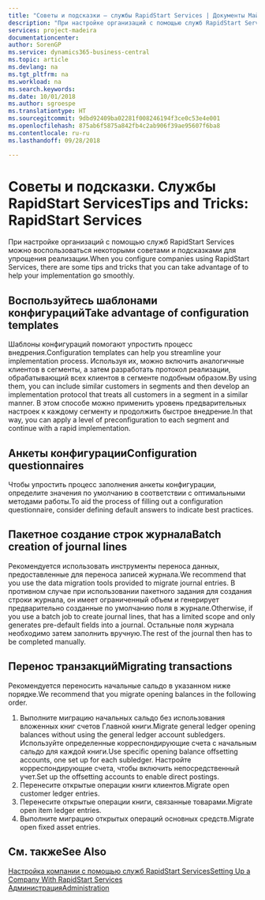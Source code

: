 ```yaml
---
title: "Советы и подсказки — службы RapidStart Services | Документы Майкрософт"
description: "При настройке организаций с помощью служб RapidStart Services можно воспользоваться некоторыми советами и подсказками для упрощения реализации."
services: project-madeira
documentationcenter: 
author: SorenGP
ms.service: dynamics365-business-central
ms.topic: article
ms.devlang: na
ms.tgt_pltfrm: na
ms.workload: na
ms.search.keywords: 
ms.date: 10/01/2018
ms.author: sgroespe
ms.translationtype: HT
ms.sourcegitcommit: 9dbd92409ba02281f008246194f3ce0c53e4e001
ms.openlocfilehash: 875ab6f5875a842fb4c2ab906f39ae95607f6ba8
ms.contentlocale: ru-ru
ms.lasthandoff: 09/28/2018

---
```

# <a name="tips-and-tricks-rapidstart-services"></a><span data-ttu-id="f7390-103">Советы и подсказки. Службы RapidStart Services</span><span class="sxs-lookup"><span data-stu-id="f7390-103">Tips and Tricks: RapidStart Services</span></span>
<span data-ttu-id="f7390-104">При настройке организаций с помощью служб RapidStart Services можно воспользоваться некоторыми советами и подсказками для упрощения реализации.</span><span class="sxs-lookup"><span data-stu-id="f7390-104">When you configure companies using RapidStart Services, there are some tips and tricks that you can take advantage of to help your implementation go smoothly.</span></span>  

## <a name="take-advantage-of-configuration-templates"></a><span data-ttu-id="f7390-105">Воспользуйтесь шаблонами конфигураций</span><span class="sxs-lookup"><span data-stu-id="f7390-105">Take advantage of configuration templates</span></span>  
<span data-ttu-id="f7390-106">Шаблоны конфигураций помогают упростить процесс внедрения.</span><span class="sxs-lookup"><span data-stu-id="f7390-106">Configuration templates can help you streamline your implementation process.</span></span> <span data-ttu-id="f7390-107">Используя их, можно включить аналогичные клиентов в сегменты, а затем разработать протокол реализации, обрабатывающий всех клиентов в сегменте подобным образом.</span><span class="sxs-lookup"><span data-stu-id="f7390-107">By using them, you can include similar customers in segments and then develop an implementation protocol that treats all customers in a segment in a similar manner.</span></span> <span data-ttu-id="f7390-108">В этом способе можно применить уровень предварительных настроек к каждому сегменту и продолжить быстрое внедрение.</span><span class="sxs-lookup"><span data-stu-id="f7390-108">In that way, you can apply a level of preconfiguration to each segment and continue with a rapid implementation.</span></span>  

## <a name="configuration-questionnaires"></a><span data-ttu-id="f7390-109">Анкеты конфигурации</span><span class="sxs-lookup"><span data-stu-id="f7390-109">Configuration questionnaires</span></span>  
<span data-ttu-id="f7390-110">Чтобы упростить процесс заполнения анкеты конфигурации, определите значения по умолчанию в соответствии с оптимальными методами работы.</span><span class="sxs-lookup"><span data-stu-id="f7390-110">To aid the process of filling out a configuration questionnaire, consider defining default answers to indicate best practices.</span></span>  

## <a name="batch-creation-of-journal-lines"></a><span data-ttu-id="f7390-111">Пакетное создание строк журнала</span><span class="sxs-lookup"><span data-stu-id="f7390-111">Batch creation of journal lines</span></span>  
<span data-ttu-id="f7390-112">Рекомендуется использовать инструменты переноса данных, предоставленные для переноса записей журнала.</span><span class="sxs-lookup"><span data-stu-id="f7390-112">We recommend that you use the data migration tools provided to migrate journal entries.</span></span> <span data-ttu-id="f7390-113">В противном случае при использовании пакетного задания для создания строки журнала, он имеет ограниченный объем и генерирует предварительно созданные по умолчанию поля в журнале.</span><span class="sxs-lookup"><span data-stu-id="f7390-113">Otherwise, if you use a batch job to create journal lines, that has a limited scope and only generates pre-default fields into a journal.</span></span> <span data-ttu-id="f7390-114">Остальные поля журнала необходимо затем заполнить вручную.</span><span class="sxs-lookup"><span data-stu-id="f7390-114">The rest of the journal then has to be completed manually.</span></span>  

## <a name="migrating-transactions"></a><span data-ttu-id="f7390-115">Перенос транзакций</span><span class="sxs-lookup"><span data-stu-id="f7390-115">Migrating transactions</span></span>  
<span data-ttu-id="f7390-116">Рекомендуется переносить начальные сальдо в указанном ниже порядке.</span><span class="sxs-lookup"><span data-stu-id="f7390-116">We recommend that you migrate opening balances in the following order.</span></span>  

1.  <span data-ttu-id="f7390-117">Выполните миграцию начальных сальдо без использования вложенных книг счетов Главной книги.</span><span class="sxs-lookup"><span data-stu-id="f7390-117">Migrate general ledger opening balances without using the general ledger account subledgers.</span></span> <span data-ttu-id="f7390-118">Используйте определенные корреспондирующие счета с начальным сальдо для каждой книги.</span><span class="sxs-lookup"><span data-stu-id="f7390-118">Use specific opening balance offsetting accounts, one set up for each subledger.</span></span> <span data-ttu-id="f7390-119">Настройте корреспондирующие счета, чтобы включить непосредственный учет.</span><span class="sxs-lookup"><span data-stu-id="f7390-119">Set up the offsetting accounts to enable direct postings.</span></span>  
2.  <span data-ttu-id="f7390-120">Перенесите открытые операции книги клиентов.</span><span class="sxs-lookup"><span data-stu-id="f7390-120">Migrate open customer ledger entries.</span></span>  
3.  <span data-ttu-id="f7390-121">Перенесите открытые операции книги, связанные товарами.</span><span class="sxs-lookup"><span data-stu-id="f7390-121">Migrate open item ledger entries.</span></span>  
4.  <span data-ttu-id="f7390-122">Выполните миграцию открытых операций основных средств.</span><span class="sxs-lookup"><span data-stu-id="f7390-122">Migrate open fixed asset entries.</span></span>  

## <a name="see-also"></a><span data-ttu-id="f7390-123">См. также</span><span class="sxs-lookup"><span data-stu-id="f7390-123">See Also</span></span>  
[<span data-ttu-id="f7390-124">Настройка компании с помощью служб RapidStart Services</span><span class="sxs-lookup"><span data-stu-id="f7390-124">Setting Up a Company With RapidStart Services</span></span>](admin-set-up-a-company-with-rapidstart.md)  
[<span data-ttu-id="f7390-125">Администрация</span><span class="sxs-lookup"><span data-stu-id="f7390-125">Administration</span></span>](admin-setup-and-administration.md)

